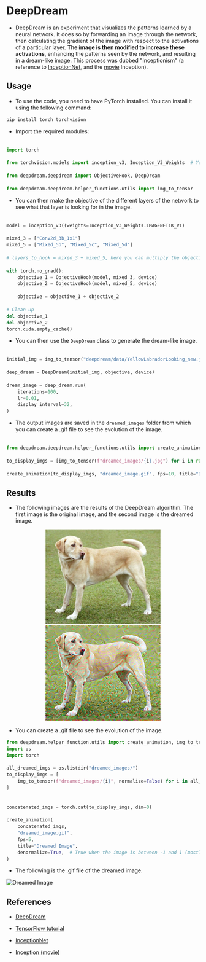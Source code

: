 # DeepDream

- DeepDream is an experiment that visualizes the patterns learned by a neural network. It does so by forwarding an image through the network, then calculating the gradient of the image with respect to the activations of a particular layer. <b>The image is then modified to increase these activations</b>, enhancing the patterns seen by the network, and resulting in a dream-like image. This process was dubbed "Inceptionism" (a reference to [InceptionNet](https://arxiv.org/pdf/1409.4842.pdf), and the [movie](https://en.wikipedia.org/wiki/Inception) Inception).


## Usage

- To use the code, you need to have PyTorch installed. You can install it using the following command:
```bash
pip install torch torchvision
```

- Import the required modules:
```python

import torch

from torchvision.models import inception_v3, Inception_V3_Weights  # You can import your own model

from deepdream.deepdream import ObjectiveHook, DeepDream

from deepdream.deepdream.helper_functions.utils import img_to_tensor
```


- You can then make the objective of the different layers of the network to see what that layer is looking for in the image. 
```python

model = inception_v3((weights=Inception_V3_Weights.IMAGENET1K_V1)

mixed_3 = ["Conv2d_3b_1x1"]
mixed_5 = ["Mixed_5b", "Mixed_5c", "Mixed_5d"]

# layers_to_hook = mixed_3 + mixed_5, here you can multiply the objective of the layers by a factor to give more importance to one layer over the other

with torch.no_grad():
    objective_1 = ObjectiveHook(model, mixed_3, device)
    objective_2 = ObjectiveHook(model, mixed_5, device)

    objective = objective_1 + objective_2

# Clean up
del objective_1
del objective_2
torch.cuda.empty_cache()

```

- You can then use the `DeepDream` class to generate the dream-like image. 
```python

initial_img = img_to_tensor("deepdream/data/YellowLabradorLooking_new.jpg")

deep_dream = DeepDream(initial_img, objective, device)

dream_image = deep_dream.run( 
    iterations=100, 
    lr=0.01, 
    display_interval=32, 
)

```

- The output images are saved in the `dreamed_images` folder from which you can create a .gif file to see the evolution of the image.

```python

from deepdream.deepdream.helper_functions.utils import create_animation

to_display_imgs = [img_to_tensor(f"dreamed_images/{i}.jpg") for i in range(0, 100, 2)]

create_animation(to_display_imgs, "dreamed_image.gif", fps=10, title="Dreamed Image", denormalize=True)

```

## Results

- The following images are the results of the DeepDream algorithm. The first image is the original image, and the second image is the dreamed image.

<!-- add both the images side by side using html at centre-->

<p align="center">
  <img src="deepdream/data/YellowLabradorLooking_new.jpg" width="300" />
  <img src="deepdream/data/dreamed_image.png" width="300" />
</p>

- You can create a .gif file to see the evolution of the image.

```python
from deepdream.helper_function.utils import create_animation, img_to_tensor
import os
import torch

all_dreamed_imgs = os.listdir("dreamed_images/")
to_display_imgs = [
    img_to_tensor(f"dreamed_images/{i}", normalize=False) for i in all_dreamed_imgs
]


concatenated_imgs = torch.cat(to_display_imgs, dim=0)

create_animation(
    concatenated_imgs,
    "dreamed_image.gif",
    fps=5,
    title="Dreamed Image",
    denormalize=True,  # True when the image is between -1 and 1 (mostly after model output)
)

```

- The following is the .gif file of the dreamed image.

![Dreamed Image](deepdream/data/dreamed.gif)



## References

- [DeepDream](https://ai.googleblog.com/2015/06/inceptionism-going-deeper-into-neural.html)

- [TensorFlow tutorial](https://www.tensorflow.org/tutorials/generative/deepdream)

- [InceptionNet](https://arxiv.org/pdf/1409.4842.pdf)

- [Inception (movie)](https://en.wikipedia.org/wiki/Inception)